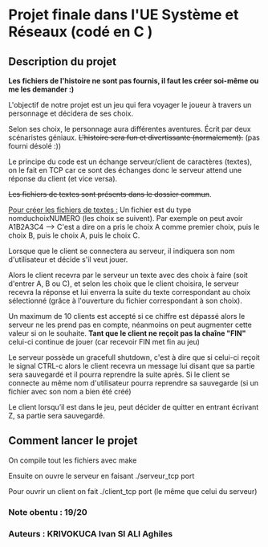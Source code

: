 # Projet finale dans l'UE Système et Réseaux (codé en C )

## Description du projet
**Les fichiers de l'histoire ne sont pas fournis, il faut les créer soi-même ou me les demander :)**

L'objectif de notre projet est un jeu qui fera voyager le joueur à travers un personnage et décidera de ses choix.

Selon ses choix, le personnage aura différentes aventures. Écrit par deux scénaristes géniaux. 
~~L'histoire sera fun et divertissante (normalement).~~ (pas fourni désolé :))

Le principe du code est un échange serveur/client de caractères (textes), on le fait en TCP car ce sont des échanges donc le serveur attend une réponse du client (et vice versa).

~~Les fichiers de textes sont présents dans le dossier commun~~.

<u>Pour créer les fichiers de textes :</u> Un fichier est du type nomduchoixNUMERO (les choix se suivent). Par exemple on peut avoir A1B2A3C4 --> C'est a dire on a pris le choix A comme premier choix, puis le choix B, puis le choix A, puis le choix C.

Lorsque que le client se connectera au serveur, il indiquera son nom d'utilisateur et décide s'il veut jouer. 

Alors le client recevra par le serveur un texte avec des choix à faire (soit d'entrer A, B ou C), et selon les choix que le client choisira, le serveur recevra la réponse et lui enverra la suite du texte correspondant au choix sélectionné (grâce à l'ouverture du fichier correspondant à son choix).

Un maximum de 10 clients est accepté si ce chiffre est dépassé alors le serveur ne les prend pas en compte, néanmoins on peut augmenter cette valeur si on le souhaite.
<b>Tant que le client ne reçoit pas la chaîne "FIN"</b> celui-ci continue de jouer (car recevoir FIN met fin au jeu)

Le serveur possède un gracefull shutdown, c'est à dire que si celui-ci reçoit le signal CTRL-c alors le client recevra un message lui disant que sa partie sera sauvegardé et il pourra reprendre la suite après. Si le client se connecte au même nom d'utilisateur pourra reprendre sa sauvegarde (si un fichier avec son nom a bien été créé)

Le client lorsqu’il est dans le jeu, peut décider de quitter en entrant écrivant Z, sa partie sera sauvegardé.

## Comment lancer le projet
On compile tout les fichiers avec make

Ensuite on ouvre le serveur en faisant ./serveur_tcp port

Pour ouvrir un client on fait ./client_tcp port (le même que celui du serveur)

### Note obentu : 19/20 
### Auteurs : KRIVOKUCA Ivan SI ALI Aghiles